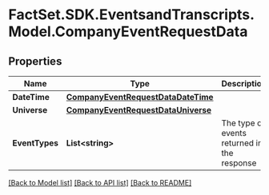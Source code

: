 # FactSet.SDK.EventsandTranscripts.Model.CompanyEventRequestData

## Properties

Name | Type | Description | Notes
------------ | ------------- | ------------- | -------------
**DateTime** | [**CompanyEventRequestDataDateTime**](CompanyEventRequestDataDateTime.md) |  | 
**Universe** | [**CompanyEventRequestDataUniverse**](CompanyEventRequestDataUniverse.md) |  | 
**EventTypes** | **List&lt;string&gt;** | The type of events returned in the response | [optional] 

[[Back to Model list]](../README.md#documentation-for-models) [[Back to API list]](../README.md#documentation-for-api-endpoints) [[Back to README]](../README.md)

